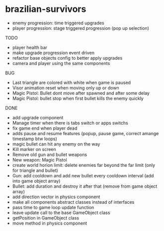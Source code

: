 # brazilian-survivors

- enemy progression: time triggered upgrades
- player progression: stage triggered progression (pop up selection)

TODO
- player health bar
- make upgrade progression event driven
- refactor base objects config to better apply upgrades
- camera and player using the same components

BUG
- Last triangle are colored with white when game is paused
- Visor animation reset when moving only up or down
- Magic Pistol: Bullet dont move after spawned and after some delay
- Magic Pistol: bullet stop when first bullet kills the enemy quickly

DONE
- add upgrade component
- Manage timer when there is tabs switch or apps switchs
- fix game end when player dead
- adds pause and resume features (popup, pause game, correct amange timestamp btw loops)
- magic bullet can hit any enemy on the way
- Kill marker on screen
- Remove old gun and bullet weapons
- New weapon: Magic Pistol
- create world horion limit: delete enemies far beyond the far limit (only for triangle and bullet)
- Gun: add cooldown and add new bullet every cooldown interval (add into game object array)
- Bullet: add duration and destroy it after that (remove from game object array)
- add direction vector in physics component
- make all components abstract classes instead of interfaces
- pass time to game loop update function
- leave update call to the base GameObject class
- getPosition in GameObject class
- move method in physics component
